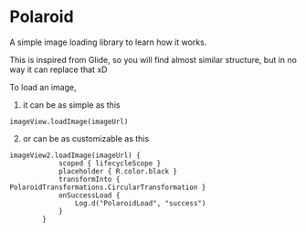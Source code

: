# Polaroid
A simple image loading library to learn how it works.

This is inspired from Glide, so you will find almost similar structure, but in no way it can replace that xD

To load an image,
1. it can be as simple as this
```
imageView.loadImage(imageUrl)
```
2. or can be as customizable as this
```
imageView2.loadImage(imageUrl) {
            scoped { lifecycleScope }
            placeholder { R.color.black }
            transformInto { PolaroidTransformations.CircularTransformation }
            onSuccessLoad {
                Log.d("PolaroidLoad", "success")
            }
        }
```        


